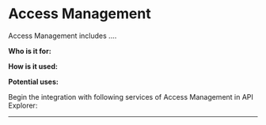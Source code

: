 # Access Management

Access Management includes ....


**Who is it for:** 

**How is it used:** 

**Potential uses:** 

Begin the integration with following services of Access Management in API Explorer:

***

